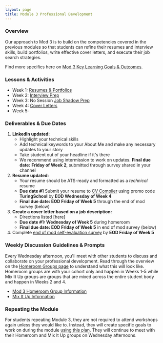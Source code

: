 ```yaml
---
layout: page
title: Module 3 Professional Development
---
```


### Overview
Our approach to Mod 3 is to build on the competencies covered in the previous modules so that students can refine their resumes and interview skills, build portfolios, write effective cover letters, and execute their job search strategies.

Find more specifics here on [Mod 3 Key Learning Goals & Outcomes](/module_three/mod3_learning_goals).

### Lessons & Activities
* Week 1: [Resumes & Portfolios](/module_three/mod3_week1)
* Week 2: [Interview Prep](/module_three/mod3_week5)
* Week 3: No Session [Job Shadow Prep](/module_three/job_shadow_overview)
* Week 4: [Cover Letters](/module_three/week_3_application_process_session)
* Week 5: 

### Deliverables & Due Dates

1. **LinkedIn updated:**
   * Highlight your technical skills
   * Add technical keywords to your About Me and make any necessary updates to your story
   * Take student out of your headline if it's there
   * We recommend using intermission to work on updates. **Final due date:** **Friday of Week 2**, submitted through survey shared in your channel
2. **Resume updated:**
   * Your resume should be ATS-ready and formatted as a *technical* resume
   * **Due date #1** Submit your resume to [CV Compiler](https://cvcompiler.com/students/turingschool) using promo code **TuringSchool** by **EOD Wednesday of Week 4**
   * **Final due date: EOD Friday of Week 5** through the end of mod survey (below)
3. **Create a cover letter based on a job description:** 
   * Directions listed [here]
   * **Due date #1: Wednesday of Week 5** during homeroom
   * **Final due date: EOD Friday of Week 5** in end of mod survey (below)
4. Complete [end of mod self-evaluation survey](https://airtable.com/shrBZWvdZfHSeey57) by **EOD Friday of Week 5**

### Weekly Discussion Guidelines & Prompts
Every Wednesday afternoon, you'll meet with other students to discuss and collaborate on your professional development. Read through the overview on the [Homeroom Groups page](/student_discussion_groups/index) to understand what this will look like. Homeroom groups are with your cohort only and happen in Weeks 1-5 while Mix It Up groups are groups that are mixed across the entire student body and happen in Weeks 2 and 4.

* [Mod 3 Homeroom Group Information](/student_discussion_groups/mod3_homeroom_discussion_prompts)
* [Mix It Up Information](/mixed_groups)

### Repeating the Module
For students repeating Module 3, they are not required to attend workshops again unless they would like to. Instead, they will create specific goals to work on during the module [using this plan](/module_three/m3_repeat_plan). They will continue to meet with their Homeroom and Mix It Up groups on Wednesday afternoons. 
